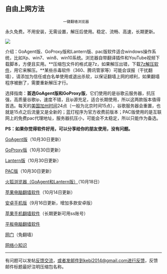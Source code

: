 ## **********************自由上网方法**********************

                              一键翻墙浏览器



永久免费。不用安装，无需设置，解压后使用。稳定、流畅、高速，长期更新。

![](https://raw.githubusercontent.com/Alvin9999/pac2/master/%E5%9B%BE%E6%A0%87.PNG)


介绍：GoAgent版、GoProxy版和Lantern版、pac版软件适合windows操作系统，比如Xp、win7、win8、win10系统。浏览器自带翻译插件和YouTube视频下载脚本，方便且实用。**压缩包文件的格式是7z，如果解压出错，下载[7z解压软件](https://sparanoid.com/lab/7z/)，用它来解压。**某些杀毒软件（360、腾讯管家等）可能会误报（干扰翻墙），请添加为信任或白名单使用或退出杀软，以保证翻墙上网的顺利，如果翻墙程序被删了，需要重新解压才行。

选择指南：**首选GoAgent版和GoProxy版**，它们使用的是谷歌云服务器，抗压强，高质量谷歌ip，速度不错，且ip源充足，适合长期使用，所以这两款版本值得首选。每天的[美国加州时间](http://zh.thetimenow.com/united_states/california/san_francisco)24点（一般为北京时间15点），谷歌服务器会重置，也就是15点之后流量又是全新的；蓝灯程序为官方收费前版本；PAC版使用的是互联网上的免费pac代理地址，服务器抗压小，可能会不太稳定，所以只能作为备选。

**PS：如果你觉得软件好用，可以分享给你的朋友使用，没有问题。**

[GoAgent版](https://github.com/Alvin9999/new-pac/wiki/GoAgent%E7%89%88)（10月30日更新）

[GoProxy版](https://github.com/Alvin9999/new-pac/wiki/GoProxy%E7%89%88)（10月30日更新）

[Lantern版](https://github.com/Alvin9999/new-pac/wiki/Lantern%E7%89%88)（10月30日更新）

[PAC版](https://github.com/Alvin9999/new-pac/wiki/PAC%E7%89%88)（10月30日更新）

[火狐浏览器（GoAgent和Lantern版）](https://github.com/Alvin9999/new-pac/wiki/%E7%81%AB%E7%8B%90%E6%B5%8F%E8%A7%88%E5%99%A8%EF%BC%88GoAgent%E5%92%8CLantern%E7%89%88%EF%BC%89)（10月18日）

[苹果电脑翻墙软件](https://github.com/Alvin9999/new-pac/wiki/%E8%8B%B9%E6%9E%9C%E7%94%B5%E8%84%91MAC%E7%BF%BB%E5%A2%99%E8%BD%AF%E4%BB%B6)（10月14日更新）


[安卓手机版](https://github.com/Alvin9999/new-pac/wiki/%E5%AE%89%E5%8D%93%E6%89%8B%E6%9C%BA%E7%89%88)（9月16日更新，增加多款安卓版）

[苹果手机翻墙软件](https://github.com/Alvin9999/new-pac/wiki/%E8%8B%B9%E6%9E%9C%E6%89%8B%E6%9C%BA%E7%BF%BB%E5%A2%99%E8%BD%AF%E4%BB%B6)（长期更新可用ss账号）

[平板电脑翻墙软件](https://github.com/Alvin9999/new-pac/wiki/%E5%B9%B3%E6%9D%BF%E7%94%B5%E8%84%91%E7%BF%BB%E5%A2%99%E8%BD%AF%E4%BB%B6)

[网门](https://github.com/Alvin9999/new-pac/wiki/%E7%BD%91%E9%97%A8%EF%BC%88%E5%85%8D%E7%BF%BB%E5%A2%99%EF%BC%89)（免翻墙）


[网络小知识](https://github.com/Alvin9999/new-pac/wiki/%E7%BD%91%E7%BB%9C%E5%B0%8F%E7%9F%A5%E8%AF%86)

***

有问题可以发帖[反馈交流](https://github.com/Alvin9999/new-pac/issues)，或者发邮件到kebi2014@gmail.com进行反馈，反馈邮件标题最好注明压缩包名称。